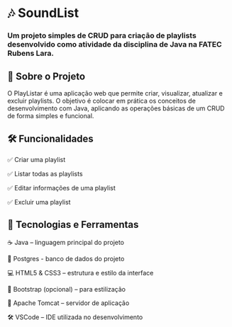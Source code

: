 # 🎶 SoundList
### Um projeto simples de CRUD para criação de playlists desenvolvido como atividade da disciplina de Java na FATEC Rubens Lara.

## 🚀 Sobre o Projeto
O PlayListar é uma aplicação web que permite criar, visualizar, atualizar e excluir playlists. O objetivo é colocar em prática os conceitos de desenvolvimento com Java, aplicando as operações básicas de um CRUD de forma simples e funcional.

## 🛠️ Funcionalidades
✅ Criar uma playlist

✅ Listar todas as playlists

✅ Editar informações de uma playlist

✅ Excluir uma playlist

## 🧠 Tecnologias e Ferramentas
☕ Java – linguagem principal do projeto

📑 Postgres - banco de dados do projeto

💻 HTML5 & CSS3 – estrutura e estilo da interface

🎨 Bootstrap (opcional) – para estilização

🔧 Apache Tomcat – servidor de aplicação

🛠️ VSCode – IDE utilizada no desenvolvimento

